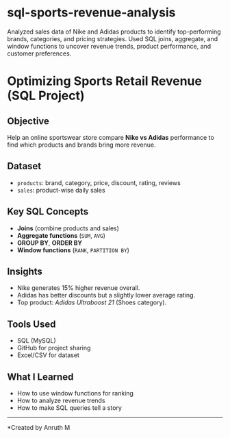 # sql-sports-revenue-analysis
Analyzed sales data of Nike and Adidas products to identify top-performing brands, categories, and pricing strategies. Used SQL joins, aggregate, and window functions to uncover revenue trends, product performance, and customer preferences.


#  Optimizing Sports Retail Revenue (SQL Project)

##  Objective
Help an online sportswear store compare **Nike vs Adidas** performance to find which products and brands bring more revenue.

##  Dataset
- `products`: brand, category, price, discount, rating, reviews  
- `sales`: product-wise daily sales  

##  Key SQL Concepts
- **Joins** (combine products and sales)
- **Aggregate functions** (`SUM`, `AVG`)
- **GROUP BY**, **ORDER BY**
- **Window functions** (`RANK`, `PARTITION BY`)

## Insights
- Nike generates 15% higher revenue overall.
- Adidas has better discounts but a slightly lower average rating.
- Top product: *Adidas Ultraboost 21* (Shoes category).

##  Tools Used
- SQL (MySQL)
- GitHub for project sharing
- Excel/CSV for dataset

##  What I Learned
- How to use window functions for ranking
- How to analyze revenue trends
- How to make SQL queries tell a story

---
*Created by Anruth M
